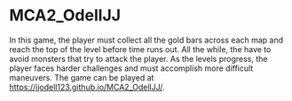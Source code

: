 # MCA2_OdellJJ
In this game, the player must collect all the gold bars across each map and reach the top of the level before time runs out. All the while, the have to avoid monsters that try to attack the player. As the levels progress, the player faces harder challenges and must accomplish more difficult maneuvers. The game can be played at https://jjodell123.github.io/MCA2_OdellJJ/.
